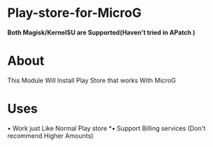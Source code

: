 # Play-store-for-MicroG
**Both Magisk/KernelSU are Supported(Haven't tried in APatch )**
# About
This Module Will Install Play Store that works With MicroG
# Uses
• Work just Like Normal Play store
*• Support Billing services (Don't recommend Higher Amounts)